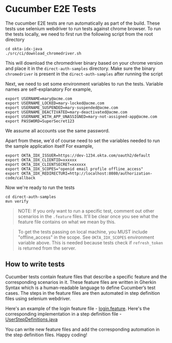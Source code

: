 # Cucumber E2E Tests

The cucumber E2E tests are run automatically as part of the build. These tests use selenium webdriver to run tests against chrome browser.
To run the tests locally, we need to first run the following script from the root directory

```
cd okta-idx-java
./src/ci/download_chromedriver.sh
```
This will download the chromedriver binary based on your chrome version and place it in the `direct-auth-samples` directory.
Make sure the binary `chromedriver` is present in the `direct-auth-samples` after running the script

Next, we need to set some environment variables to run the tests. Variable names are self-explanatory
For example,
```
export USERNAME=mary@acme.com
export USERNAME_LOCKED=mary-locked@acme.com
export USERNAME_SUSPENDED=mary-suspended@acme.com
export USERNAME_DEACTIVATED=mary-deactivated@acme.com
export USERNAME_WITH_APP_UNASSIGNED=mary-not-assigned-app@acme.com
export PASSWORD=SuperSecret123 
```
We assume all accounts use the same password. 

Apart from these, we'd of course need to set the variables needed to run the sample application itself
For example,
```
export OKTA_IDX_ISSUER=https://dev-1234.okta.com/oauth2/default
export OKTA_IDX_CLIENTID=xxxxxx
export OKTA_IDX_CLIENTSECRET=xxxxxx
export OKTA_IDX_SCOPES="openid email profile offline_access"
export OKTA_IDX_REDIRECTURI=http://localhost:8080/authorization-code/callback
```

Now we're ready to run the tests
```
cd direct-auth-samples
mvn verify
```

> NOTE: If you only want to run a specific test, comment out other scenarios in the `.feature` files. 
> It'll be clear once you see what the feature file contains on what we mean by this.

> To get the tests passing on local machine, you MUST include "offline_access" in the scope. See `OKTA_IDX_SCOPES` environment variable above.
> This is needed because tests check if `refresh_token` is returned from the server.

## How to write tests

Cucumber tests contain feature files that describe a specific feature and the corresponding scenarios in it.
These feature files are written in Gherkin Syntax which is a human-readable language to define Cucumber’s test cases.
The steps in the feature files are then automated in step definition files using selenium webdriver.

Here's an example of the login feature file - [login.feature](resources/features/login.feature). 
Here's the corresponding implementation in a step definition file - [UserStepDefinitions.java](java/info/seleniumcucumber/userStepDefintions/UserStepDefinitions.java)

You can write new feature files and add the corresponding automation in the step definition files.
Happy coding!
